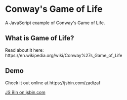 <h1>Conway's Game of Life</h1>
<p>A JavaScript example of Conway's Game of Life.</p>

<h2>What is Game of Life?</h2>
<p>Read about it here: https://en.wikipedia.org/wiki/Conway%27s_Game_of_Life</p>

<h2>Demo</h2>
<p>Check it out online at https://jsbin.com/zadizaf</p>

<a class="jsbin-embed" href="https://jsbin.com/zadizaf/embed">JS Bin on jsbin.com</a><script src="https://static.jsbin.com/js/embed.min.js?4.1.7"></script>